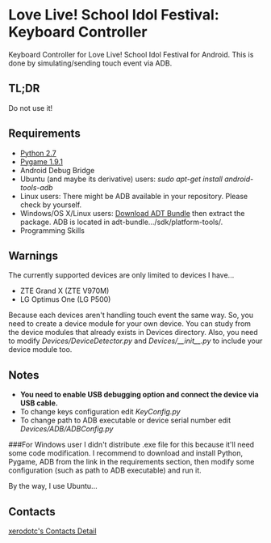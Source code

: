 Love Live! School Idol Festival: Keyboard Controller
====================================================

Keyboard Controller for Love Live! School Idol Festival for Android.
This is done by simulating/sending touch event via ADB.

TL;DR
-----
Do not use it!

Requirements
------------
* [Python 2.7](https://www.python.org/)
* [Pygame 1.9.1](http://www.pygame.org/)
* Android Debug Bridge
 * Ubuntu (and maybe its derivative) users: *sudo apt-get install android-tools-adb*
 * Linux users: There might be ADB available in your repository. Please check by yourself.
 * Windows/OS X/Linux users: [Download ADT Bundle](http://developer.android.com/sdk/index.html) then extract the package. ADB is located in adt-bundle.../sdk/platform-tools/.
* Programming Skills 

Warnings
--------
The currently supported devices are only limited to devices I have...

* ZTE Grand X (ZTE V970M)
* LG Optimus One (LG P500)

Because each devices aren't handling touch event the same way.
So, you need to create a device module for your own device.
You can study from the device modules that already exists in Devices directory.
Also, you need to modify *Devices/DeviceDetector.py* and *Devices/\_\_init\_\_.py* to include your device module too.

Notes
-----
* **You need to enable USB debugging option and connect the device via USB cable.**
* To change keys configuration edit *KeyConfig.py*
* To change path to ADB executable or device serial number edit *Devices/ADB/ADBConfig.py*

###For Windows user
I didn't distribute .exe file for this because it'll need some code modification.
I recommend to download and install Python, Pygame, ADB from the link in the requirements section, then modify some configuration (such as path to ADB executable) and run it.

By the way, I use Ubuntu...

Contacts
--------
[xerodotc's Contacts Detail](http://xerodotc.wordpress.com/contacts/)
